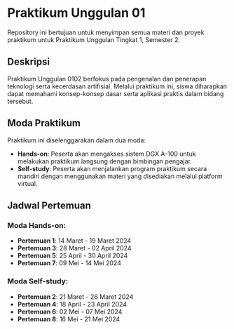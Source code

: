 # **Praktikum Unggulan 01**
Repository ini bertujuan untuk menyimpan semua materi dan proyek praktikum untuk Praktikum Unggulan Tingkat 1, Semester 2.

## **Deskripsi**
Praktikum Unggulan 0102 berfokus pada pengenalan dan penerapan teknologi serta kecerdasan artifisial. Melalui praktikum ini, siswa diharapkan dapat memahami konsep-konsep dasar serta aplikasi praktis dalam bidang tersebut.

## **Moda Praktikum**
Praktikum ini diselenggarakan dalam dua moda:

- **Hands-on**: Peserta akan mengakses sistem DGX A-100 untuk melakukan praktikum langsung dengan bimbingan pengajar.
- **Self-study**: Peserta akan menjalankan program praktikum secara mandiri dengan menggunakan materi yang disediakan melalui platform virtual.

## **Jadwal Pertemuan**
### **Moda Hands-on:**
- **Pertemuan 1**: 14 Maret - 19 Maret 2024
- **Pertemuan 3**: 28 Maret - 02 April 2024
- **Pertemuan 5**: 25 April - 30 April 2024
- **Pertemuan 7**: 09 Mei - 14 Mei 2024

### **Moda Self-study:**
- **Pertemuan 2**: 21 Maret - 26 Maret 2024
- **Pertemuan 4**: 18 April - 23 April 2024
- **Pertemuan 6**: 02 Mei - 07 Mei 2024
- **Pertemuan 8**: 16 Mei - 21 Mei 2024
